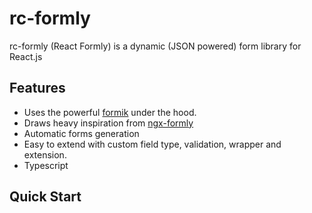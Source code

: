 # rc-formly

rc-formly (React Formly) is a dynamic (JSON powered) form library for React.js

## Features
- Uses the powerful [formik](https://jaredpalmer.com/formik/) under the hood.
- Draws heavy inspiration from [ngx-formly](https://ngx-formly.github.io/ngx-formly/)
- Automatic forms generation
- Easy to extend with custom field type, validation, wrapper and extension.
- Typescript

## Quick Start


